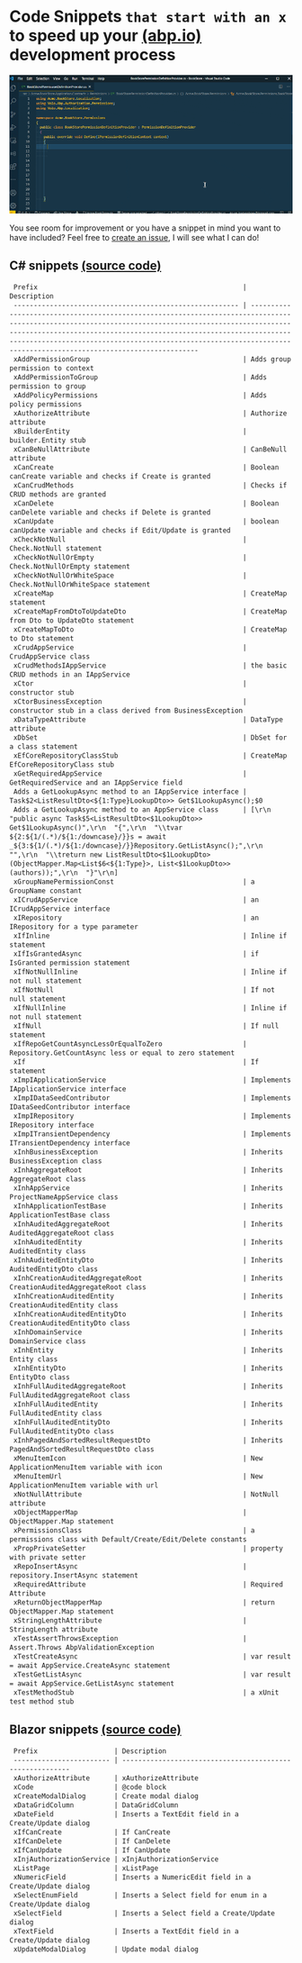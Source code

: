 # Code Snippets `that start with an x` to speed up your [(abp.io)](https://abp.io/) development process

![ABPx in Action!](images/abpx_in_action.gif "ABPx - Code snippets that start with an 'x' - in Action!")

You see room for improvement or you have a snippet in mind you want to have included? Feel free to [create an issue](https://github.com/bartvanhoey/ABPx/issues/new), I will see what I can do!

## C# snippets [(source code)](https://github.com/bartvanhoey/ABPx/blob/master/snippets/csharp.json)

     Prefix                                                   | Description                                                                                                                                                                                                                                                                                                                                      
     -------------------------------------------------------- | ------------------------------------------------------------------------------------------------------------------------------------------------------------------------------------------------------------------------------------------------------------------------------------------------------------------------------------------------- 
     xAddPermissionGroup                                      | Adds group permission to context                                                                                                                                                                                                                                                                                                                 
     xAddPermissionToGroup                                    | Adds permission to group                                                                                                                                                                                                                                                                                                                         
     xAddPolicyPermissions                                    | Adds policy permissions                                                                                                                                                                                                                                                                                                                          
     xAuthorizeAttribute                                      | Authorize attribute                                                                                                                                                                                                                                                                                                                              
     xBuilderEntity                                           | builder.Entity stub                                                                                                                                                                                                                                                                                                                              
     xCanBeNullAttribute                                      | CanBeNull attribute                                                                                                                                                                                                                                                                                                                              
     xCanCreate                                               | Boolean canCreate variable and checks if Create is granted                                                                                                                                                                                                                                                                                       
     xCanCrudMethods                                          | Checks if CRUD methods are granted                                                                                                                                                                                                                                                                                                               
     xCanDelete                                               | Boolean canDelete variable and checks if Delete is granted                                                                                                                                                                                                                                                                                       
     xCanUpdate                                               | boolean canUpdate variable and checks if Edit/Update is granted                                                                                                                                                                                                                                                                                  
     xCheckNotNull                                            | Check.NotNull statement                                                                                                                                                                                                                                                                                                                          
     xCheckNotNullOrEmpty                                     | Check.NotNullOrEmpty statement                                                                                                                                                                                                                                                                                                                   
     xCheckNotNullOrWhiteSpace                                | Check.NotNullOrWhiteSpace statement                                                                                                                                                                                                                                                                                                              
     xCreateMap                                               | CreateMap statement                                                                                                                                                                                                                                                                                                                              
     xCreateMapFromDtoToUpdateDto                             | CreateMap from Dto to UpdateDto statement                                                                                                                                                                                                                                                                                                        
     xCreateMapToDto                                          | CreateMap to Dto statement                                                                                                                                                                                                                                                                                                                       
     xCrudAppService                                          | CrudAppService class                                                                                                                                                                                                                                                                                                                             
     xCrudMethodsIAppService                                  | the basic CRUD methods in an IAppService                                                                                                                                                                                                                                                                                                         
     xCtor                                                    | constructor stub                                                                                                                                                                                                                                                                                                                                 
     xCtorBusinessException                                   | constructor stub in a class derived from BusinessException                                                                                                                                                                                                                                                                                       
     xDataTypeAttribute                                       | DataType attribute                                                                                                                                                                                                                                                                                                                               
     xDbSet                                                   | DbSet for a class statement                                                                                                                                                                                                                                                                                                                      
     xEfCoreRepositoryClassStub                               | CreateMap EfCoreRepositoryClass stub                                                                                                                                                                                                                                                                                                             
     xGetRequiredAppService                                   | GetRequiredService and an IAppService field                                                                                                                                                                                                                                                                                                      
     Adds a GetLookupAsync method to an IAppService interface | Task$2<ListResultDto<${1:Type}LookupDto>> Get$1LookupAsync();$0                                                                                                                                                                                                                                                                                  
     Adds a GetLookupAsync method to an AppService class      | [\r\n  "public async Task$5<ListResultDto<$1LookupDto>> Get$1LookupAsync()",\r\n  "{",\r\n  "\\tvar ${2:${1/(.*)/${1:/downcase}/}}s = await _${3:${1/(.*)/${1:/downcase}/}}Repository.GetListAsync();",\r\n  "",\r\n  "\\treturn new ListResultDto<$1LookupDto>(ObjectMapper.Map<List$6<${1:Type}>, List<$1LookupDto>>(authors));",\r\n  "}"\r\n]
     xGroupNamePermissionConst                                | a GroupName constant                                                                                                                                                                                                                                                                                                                             
     xICrudAppService                                         | an ICrudAppService interface                                                                                                                                                                                                                                                                                                                     
     xIRepository                                             | an IRepository for a type parameter                                                                                                                                                                                                                                                                                                              
     xIfInline                                                | Inline if statement                                                                                                                                                                                                                                                                                                                              
     xIfIsGrantedAsync                                        | if IsGranted permission statement                                                                                                                                                                                                                                                                                                                
     xIfNotNullInline                                         | Inline if not null statement                                                                                                                                                                                                                                                                                                                     
     xIfNotNull                                               | If not null statement                                                                                                                                                                                                                                                                                                                            
     xIfNullInline                                            | Inline if not null statement                                                                                                                                                                                                                                                                                                                     
     xIfNull                                                  | If null statement                                                                                                                                                                                                                                                                                                                                
     xIfRepoGetCountAsyncLessOrEqualToZero                    | Repository.GetCountAsync less or equal to zero statement                                                                                                                                                                                                                                                                                         
     xIf                                                      | If statement                                                                                                                                                                                                                                                                                                                                     
     xImpIApplicationService                                  | Implements IApplicationService interface                                                                                                                                                                                                                                                                                                         
     xImpIDataSeedContributor                                 | Implements IDataSeedContributor interface                                                                                                                                                                                                                                                                                                        
     xImpIRepository                                          | Implements IRepository interface                                                                                                                                                                                                                                                                                                                 
     xImpITransientDependency                                 | Implements ITransientDependency interface                                                                                                                                                                                                                                                                                                        
     xInhBusinessException                                    | Inherits BusinessException class                                                                                                                                                                                                                                                                                                                 
     xInhAggregateRoot                                        | Inherits AggregateRoot class                                                                                                                                                                                                                                                                                                                     
     xInhAppService                                           | Inherits ProjectNameAppService class                                                                                                                                                                                                                                                                                                             
     xInhApplicationTestBase                                  | Inherits ApplicationTestBase class                                                                                                                                                                                                                                                                                                               
     xInhAuditedAggregateRoot                                 | Inherits AuditedAggregateRoot class                                                                                                                                                                                                                                                                                                              
     xInhAuditedEntity                                        | Inherits AuditedEntity class                                                                                                                                                                                                                                                                                                                     
     xInhAuditedEntityDto                                     | Inherits AuditedEntityDto class                                                                                                                                                                                                                                                                                                                  
     xInhCreationAuditedAggregateRoot                         | Inherits CreationAuditedAggregateRoot class                                                                                                                                                                                                                                                                                                      
     xInhCreationAuditedEntity                                | Inherits CreationAuditedEntity class                                                                                                                                                                                                                                                                                                             
     xInhCreationAuditedEntityDto                             | Inherits CreationAuditedEntityDto class                                                                                                                                                                                                                                                                                                          
     xInhDomainService                                        | Inherits DomainService class                                                                                                                                                                                                                                                                                                                     
     xInhEntity                                               | Inherits Entity class                                                                                                                                                                                                                                                                                                                            
     xInhEntityDto                                            | Inherits EntityDto class                                                                                                                                                                                                                                                                                                                         
     xInhFullAuditedAggregateRoot                             | Inherits FullAuditedAggregateRoot class                                                                                                                                                                                                                                                                                                          
     xInhFullAuditedEntity                                    | Inherits FullAuditedEntity class                                                                                                                                                                                                                                                                                                                 
     xInhFullAuditedEntityDto                                 | Inherits FullAuditedEntityDto class                                                                                                                                                                                                                                                                                                              
     xInhPagedAndSortedResultRequestDto                       | Inherits PagedAndSortedResultRequestDto class                                                                                                                                                                                                                                                                                                    
     xMenuItemIcon                                            | New ApplicationMenuItem variable with icon                                                                                                                                                                                                                                                                                                       
     xMenuItemUrl                                             | New ApplicationMenuItem variable with url                                                                                                                                                                                                                                                                                                        
     xNotNullAttribute                                        | NotNull attribute                                                                                                                                                                                                                                                                                                                                
     xObjectMapperMap                                         | ObjectMapper.Map statement                                                                                                                                                                                                                                                                                                                       
     xPermissionsClass                                        | a permissions class with Default/Create/Edit/Delete constants                                                                                                                                                                                                                                                                                    
     xPropPrivateSetter                                       | property with private setter                                                                                                                                                                                                                                                                                                                     
     xRepoInsertAsync                                         | repository.InsertAsync statement                                                                                                                                                                                                                                                                                                                 
     xRequiredAttribute                                       | Required Attribute                                                                                                                                                                                                                                                                                                                               
     xReturnObjectMapperMap                                   | return ObjectMapper.Map statement                                                                                                                                                                                                                                                                                                                
     xStringLengthAttribute                                   | StringLength attribute                                                                                                                                                                                                                                                                                                                           
     xTestAssertThrowsException                               | Assert.Throws AbpValidationException                                                                                                                                                                                                                                                                                                             
     xTestCreateAsync                                         | var result = await AppService.CreateAsync statement                                                                                                                                                                                                                                                                                              
     xTestGetListAsync                                        | var result = await AppService.GetListAsync statement                                                                                                                                                                                                                                                                                             
     xTestMethodStub                                          | a xUnit test method stub                                                                                                                                                                                                                                                                                                                         

## Blazor snippets [(source code)](https://github.com/bartvanhoey/ABPx/blob/master/snippets/razor.json)

     Prefix                   | Description                                              
     ------------------------ | --------------------------------------------------------- 
     xAuthorizeAttribute      | xAuthorizeAttribute                                      
     xCode                    | @code block                                              
     xCreateModalDialog       | Create modal dialog                                      
     xDataGridColumn          | DataGridColumn                                           
     xDateField               | Inserts a TextEdit field in a Create/Update dialog       
     xIfCanCreate             | If CanCreate                                             
     xIfCanDelete             | If CanDelete                                             
     xIfCanUpdate             | If CanUpdate                                             
     xInjAuthorizationService | xInjAuthorizationService                                 
     xListPage                | xListPage                                                
     xNumericField            | Inserts a NumericEdit field in a Create/Update dialog    
     xSelectEnumField         | Inserts a Select field for enum in a Create/Update dialog
     xSelectField             | Inserts a Select field a Create/Update dialog            
     xTextField               | Inserts a TextEdit field in a Create/Update dialog       
     xUpdateModalDialog       | Update modal dialog                                      


